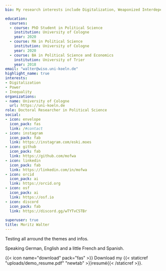 ```yaml
---
bio: My research interests include Digitalization, Weaponized Interdependence and Business Power.

education:
  courses:
  - course: PhD Student in Political Science
    institution: University of Cologne
    year: 2020
  - course: MA in Political Science
    institution: University of Cologne
    year: 2020
  - course: BA in Political Science and Economics
    institution: University of Trier
    year: 2018
email: "walter@wiso.uni-koeln.de"
highlight_name: true
interests:
- Digitalization
- Power
- Inequality
organizations:
- name: University of Cologne
  url: https://uni-koeln.de
role: Doctoral Researcher in Political Science
social:
- icon: envelope
  icon_pack: fas
  link: /#contact
- icon: instagram
  icon_pack: fab
  link: https://instagram.com/eski.moes
- icon: github
  icon_pack: fab
  link: https://github.com/mofwa
- icon: linkedin
  icon_pack: fab
  link: https://linkedin.com/in/mofwa
- icon: orcid
  icon_pack: ai
  link: https://orcid.org
- icon: osf
  icon_pack: ai
  link: https://osf.io
- icon: discord
  icon_pack: fab
  link: https://discord.gg/wTYTvC5TBr
  
superuser: true
title: Moritz Walter
---
```


Testing all arround the themes and infos.

Speaking German, English and a little French and Spanish.

{{< icon name="download" pack="fas" >}} Download my {{< staticref "uploads/demo_resume.pdf" "newtab" >}}resumé{{< /staticref >}}.

